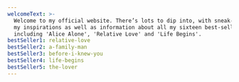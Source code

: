 ```yaml
---
welcomeText: >-
  Welcome to my official website. There’s lots to dip into, with sneak-peeks at
  my inspirations as well as information about all my sixteen best-sellers,
  including 'Alice Alone', 'Relative Love' and 'Life Begins'.
bestSeller1: relative-love
bestSeller2: a-family-man
bestSeller3: before-i-knew-you
bestSeller4: life-begins
bestSeller5: the-lover
---
```


